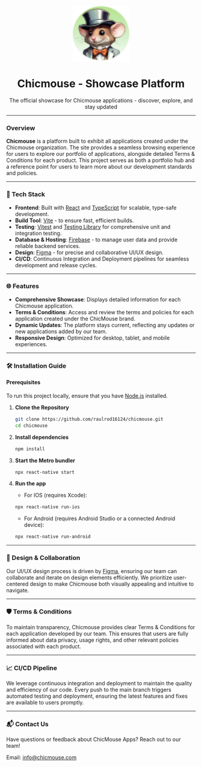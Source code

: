 <div align="center">
  <a href="https://chicmouse.com/">
    <img src="https://github.com/raulrod16124/chicmouse/blob/main/src/assets/chicmouseCharacter.png" alt="chicmouse" style="width: 150px;"/>
  </a>
  <h1>Chicmouse - Showcase Platform</h1>
</div>

<div align="center">
  <p>The official showcase for Chicmouse applications - discover, explore, and stay updated</p>
</div>

---

### Overview

**Chicmouse** is a platform built to exhibit all applications created under the Chicmouse organization. The site provides a seamless browsing experience for users to explore our portfolio of applications, alongside detailed Terms & Conditions for each product. This project serves as both a portfolio hub and a reference point for users to learn more about our development standards and policies.

---

### 🚀 Tech Stack

- **Frontend**: Built with [React](https://reactjs.org/) and [TypeScript](https://www.typescriptlang.org/) for scalable, type-safe development.
- **Build Tool**: [Vite](https://vitejs.dev/) - to ensure fast, efficient builds.
- **Testing**: [Vitest](https://vitest.dev/) and [Testing Library](https://testing-library.com/) for comprehensive unit and integration testing.
- **Database & Hosting**: [Firebase](https://firebase.google.com/) - to manage user data and provide reliable backend services.
- **Design**: [Figma](https://figma.com/) - for precise and collaborative UI/UX design.
- **CI/CD**: Continuous Integration and Deployment pipelines for seamless development and release cycles.

---

### 🌐 Features

- **Comprehensive Showcase**: Displays detailed information for each Chicmouse application.
- **Terms & Conditions**: Access and review the terms and policies for each application created under the ChicMouse brand.
- **Dynamic Updates**: The platform stays current, reflecting any updates or new applications added by our team.
- **Responsive Design**: Optimized for desktop, tablet, and mobile experiences.

---

### 🛠 Installation Guide

#### Prerequisites
To run this project locally, ensure that you have [Node.js](https://nodejs.org/) installed.

1. **Clone the Repository**

   ```bash
   git clone https://github.com/raulrod16124/chicmouse.git
   cd chicmouse
   ```

2. **Install dependencies**
   
   ```bash
   npm install
   ```
3. **Start the Metro bundler**
   
   ```bash
   npx react-native start
   ```
4. **Run the app**
   - For IOS (requires Xcode):
   ```bash
   npx react-native run-ios
   ```
   - For Android (requires Android Studio or a connected Android device):
   ```bash
   npx react-native run-android
   ```
---

### 🌈 Design & Collaboration

Our UI/UX design process is driven by [Figma](https://www.figma.com/es-es/), ensuring our team can collaborate and iterate on design elements efficiently. We prioritize user-centered design to make Chicmouse both visually appealing and intuitive to navigate.

---

### 🛡️ Terms & Conditions

To maintain transparency, Chicmouse provides clear Terms & Conditions for each application developed by our team. This ensures that users are fully informed about data privacy, usage rights, and other relevant policies associated with each product.

---

### 📈 CI/CD Pipeline

We leverage continuous integration and deployment to maintain the quality and efficiency of our code. Every push to the main branch triggers automated testing and deployment, ensuring the latest features and fixes are available to users promptly.

---

### 📬 Contact Us

Have questions or feedback about ChicMouse Apps? Reach out to our team!

Email: info@chicmouse.com
